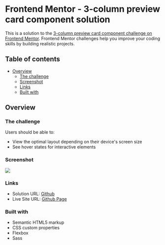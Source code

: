 # Frontend Mentor - 3-column preview card component solution

This is a solution to the [3-column preview card component challenge on Frontend Mentor](https://www.frontendmentor.io/challenges/3column-preview-card-component-pH92eAR2-). Frontend Mentor challenges help you improve your coding skills by building realistic projects. 

## Table of contents

- [Overview](#overview)
  - [The challenge](#the-challenge)
  - [Screenshot](#screenshot)
  - [Links](#links)
  - [Built with](#built-with)

## Overview

### The challenge

Users should be able to:

- View the optimal layout depending on their device's screen size
- See hover states for interactive elements

### Screenshot

![](https://i.imgur.com/MeUERB2.png)

### Links

- Solution URL: [Github](https://github.com/joyun25/3-column-preview-card-component)
- Live Site URL: [Github Page](https://joyun25.github.io/3-column-preview-card-component/)

### Built with

- Semantic HTML5 markup
- CSS custom properties
- Flexbox
- Sass
